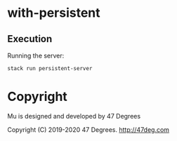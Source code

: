 # with-persistent

## Execution

Running the server:

```bash
stack run persistent-server
```

[comment]: # (Start Copyright)
# Copyright

Mu is designed and developed by 47 Degrees

Copyright (C) 2019-2020 47 Degrees. <http://47deg.com>

[comment]: # (End Copyright)
